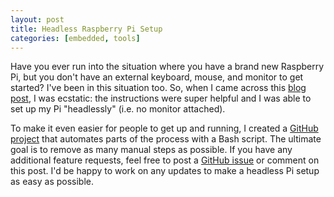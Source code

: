 ```yaml
---
layout: post
title: Headless Raspberry Pi Setup
categories: [embedded, tools]
---
```


Have you ever run into the situation where you have a brand new Raspberry Pi, but you don't have an external keyboard, mouse, and monitor to get started? I've been in this situation too. So, when I came across this [blog post](https://www.losant.com/blog/getting-started-with-the-raspberry-pi-zero-w-without-a-monitor), I was ecstatic: the instructions were super helpful and I was able to set up my Pi "headlessly" (i.e. no monitor attached).

To make it even easier for people to get up and running, I created a [GitHub project](https://github.com/estherjk/rpi-setup) that automates parts of the process with a Bash script. The ultimate goal is to remove as many manual steps as possible. If you have any additional feature requests, feel free to post a [GitHub issue](https://github.com/estherjk/rpi-setup/issues) or comment on this post. I'd be happy to work on any updates to make a headless Pi setup as easy as possible.